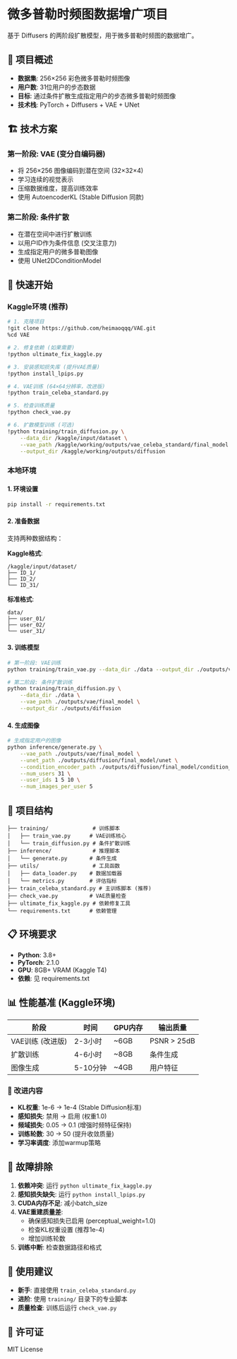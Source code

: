 # 微多普勒时频图数据增广项目

基于 Diffusers 的两阶段扩散模型，用于微多普勒时频图的数据增广。

## 🎯 项目概述

- **数据集**: 256×256 彩色微多普勒时频图像
- **用户数**: 31位用户的步态数据
- **目标**: 通过条件扩散生成指定用户的步态微多普勒时频图像
- **技术栈**: PyTorch + Diffusers + VAE + UNet

## 🏗️ 技术方案

### 第一阶段: VAE (变分自编码器)
- 将 256×256 图像编码到潜在空间 (32×32×4)
- 学习连续的视觉表示
- 压缩数据维度，提高训练效率
- 使用 AutoencoderKL (Stable Diffusion 同款)

### 第二阶段: 条件扩散
- 在潜在空间中进行扩散训练
- 以用户ID作为条件信息 (交叉注意力)
- 生成指定用户的微多普勒图像
- 使用 UNet2DConditionModel

## 🚀 快速开始

### Kaggle环境 (推荐)

```bash
# 1. 克隆项目
!git clone https://github.com/heimaoqqq/VAE.git
%cd VAE

# 2. 修复依赖 (如果需要)
!python ultimate_fix_kaggle.py

# 3. 安装感知损失库 (提升VAE质量)
!python install_lpips.py

# 4. VAE训练 (64×64分辨率，改进版)
!python train_celeba_standard.py

# 5. 检查训练质量
!python check_vae.py

# 6. 扩散模型训练 (可选)
!python training/train_diffusion.py \
    --data_dir /kaggle/input/dataset \
    --vae_path /kaggle/working/outputs/vae_celeba_standard/final_model \
    --output_dir /kaggle/working/outputs/diffusion
```

### 本地环境

#### 1. 环境设置
```bash
pip install -r requirements.txt
```

#### 2. 准备数据
支持两种数据结构：

**Kaggle格式**:
```
/kaggle/input/dataset/
├── ID_1/
├── ID_2/
└── ID_31/
```

**标准格式**:
```
data/
├── user_01/
├── user_02/
└── user_31/
```

#### 3. 训练模型

```bash
# 第一阶段: VAE训练
python training/train_vae.py --data_dir ./data --output_dir ./outputs/vae

# 第二阶段: 条件扩散训练
python training/train_diffusion.py \
    --data_dir ./data \
    --vae_path ./outputs/vae/final_model \
    --output_dir ./outputs/diffusion
```

#### 4. 生成图像
```bash
# 生成指定用户的图像
python inference/generate.py \
    --vae_path ./outputs/vae/final_model \
    --unet_path ./outputs/diffusion/final_model/unet \
    --condition_encoder_path ./outputs/diffusion/final_model/condition_encoder.pt \
    --num_users 31 \
    --user_ids 1 5 10 \
    --num_images_per_user 5
```

## 📁 项目结构

```
├── training/              # 训练脚本
│   ├── train_vae.py      # VAE训练核心
│   └── train_diffusion.py # 条件扩散训练
├── inference/             # 推理脚本
│   └── generate.py       # 条件生成
├── utils/                 # 工具函数
│   ├── data_loader.py    # 数据加载器
│   └── metrics.py        # 评估指标
├── train_celeba_standard.py # 主训练脚本 (推荐)
├── check_vae.py          # VAE质量检查
├── ultimate_fix_kaggle.py # 依赖修复工具
└── requirements.txt      # 依赖管理
```

## 📋 环境要求

- **Python**: 3.8+
- **PyTorch**: 2.1.0
- **GPU**: 8GB+ VRAM (Kaggle T4)
- **依赖**: 见 requirements.txt

## 📊 性能基准 (Kaggle环境)

| 阶段 | 时间 | GPU内存 | 输出质量 |
|------|------|---------|----------|
| VAE训练 (改进版) | 2-3小时 | ~6GB | PSNR > 25dB |
| 扩散训练 | 4-6小时 | ~8GB | 条件生成 |
| 图像生成 | 5-10分钟 | ~4GB | 用户特征 |

### 🔧 改进内容
- **KL权重**: 1e-6 → 1e-4 (Stable Diffusion标准)
- **感知损失**: 禁用 → 启用 (权重1.0)
- **频域损失**: 0.05 → 0.1 (增强时频特征保持)
- **训练轮数**: 30 → 50 (提升收敛质量)
- **学习率调度**: 添加warmup策略

## 🔧 故障排除

1. **依赖冲突**: 运行 `python ultimate_fix_kaggle.py`
2. **感知损失缺失**: 运行 `python install_lpips.py`
3. **CUDA内存不足**: 减小batch_size
4. **VAE重建质量差**:
   - 确保感知损失已启用 (perceptual_weight=1.0)
   - 检查KL权重设置 (推荐1e-4)
   - 增加训练轮数
5. **训练中断**: 检查数据路径和格式

## 🎯 使用建议

- **新手**: 直接使用 `train_celeba_standard.py`
- **进阶**: 使用 `training/` 目录下的专业脚本
- **质量检查**: 训练后运行 `check_vae.py`

## 📄 许可证

MIT License
